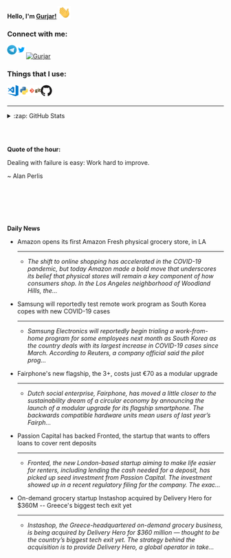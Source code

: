 #### Hello, I'm [Gurjar!](https://GurjarKing.github.io) <img src="https://raw.githubusercontent.com/ABSphreak/ABSphreak/master/gifs/Hi.gif" width="30px"></h2>


### Connect with me:

[<img align="left" alt="Gurjar | Telegram" width="22px" src="https://raw.githubusercontent.com/github/explore/80688e429a7d4ef2fca1e82350fe8e3517d3494d/topics/telegram/telegram.png" />][Telegram]
[<img align="left" alt="Gurjar | Twitter" width="22px" src="https://raw.githubusercontent.com/github/explore/80688e429a7d4ef2fca1e82350fe8e3517d3494d/topics/twitter/twitter.png" />][Twitter]

<br > <a href="https://github.com/GurjarKing"><img src="https://komarev.com/ghpvc/?username=GurjarKing" alt="Gurjar" /></a> <br />

<!-- <br >

![](https://visitor-badge.glitch.me/badge?page_id=GurjarKing)

<br /> -->

### Things that I use:

[<img align="left" alt="Visual Studio Code" width="26px" src="https://raw.githubusercontent.com/github/explore/80688e429a7d4ef2fca1e82350fe8e3517d3494d/topics/visual-studio-code/visual-studio-code.png" />][VSCode]
[<img align="left" alt="Python" width="26px" src="https://raw.githubusercontent.com/github/explore/80688e429a7d4ef2fca1e82350fe8e3517d3494d/topics/python/python.png" />][Python]
[<img align="left" alt="Git" width="26px" src="https://raw.githubusercontent.com/github/explore/80688e429a7d4ef2fca1e82350fe8e3517d3494d/topics/git/git.png" />][Git]
[<img align="left" alt="GitHub" width="26px" src="https://raw.githubusercontent.com/github/explore/78df643247d429f6cc873026c0622819ad797942/topics/github/github.png" />][Github]

<br />
<br />

---
<details>
  <summary>:zap: GitHub Stats</summary>

<img align="left" alt="Gurjar's Github Stats" src="https://github-readme-stats.vercel.app/api?username=GurjarKing&show_icons=true&hide_border=true&count_private=true&include_all_commit=true&theme=algolia" />

</details>

<!-- ### 🔔 My latest tweet
<a href="https://twitter.com/Gurjar_King43" target="_blank">
	<img src="https://github.com/GurjarKing/GurjarKing/raw/master/tweet.png" width="70%" align="center" alt="Click to view on Twitter" title="My latest tweet, as an image"/>
</a> -->
<br>

<pre>

</pre>

**Quote of the hour:**

Dealing with failure is easy: Work hard to improve.

~ Alan Perlis
<pre>

</pre>
<br>
<pre>


</pre>
<strong>Daily News</strong>
  
  - Amazon opens its first Amazon Fresh physical grocery store, in LA
     <hr/>
     
      - *The shift to online shopping has accelerated in the COVID-19 pandemic, but today Amazon made a bold move that underscores its belief that physical stores will remain a key component of how consumers shop. In the Los Angeles neighborhood of Woodland Hills, the…*
     
  - Samsung will reportedly test remote work program as South Korea copes with new COVID-19 cases
      <hr/>
      
      - *Samsung Electronics will reportedly begin trialing a work-from-home program for some employees next month as South Korea as the country deals with its largest increase in COVID-19 cases since March. According to Reuters, a company official said the pilot prog…*
      
  - Fairphone's new flagship, the 3+, costs just €70 as a modular upgrade
      <hr/>
      
      - *Dutch social enterprise, Fairphone, has moved a little closer to the sustainability dream of a circular economy by announcing the launch of a modular upgrade for its flagship smartphone. The backwards compatible hardware units mean users of last year’s Fairph…*
      
  - Passion Capital has backed Fronted, the startup that wants to offers loans to cover rent deposits
      <hr/>
      
      - *Fronted, the new London-based startup aiming to make life easier for renters, including lending the cash needed for a deposit, has picked up seed investment from Passion Capital. The investment showed up in a recent regulatory filing for the company. The exac…*
       
  - On-demand grocery startup Instashop acquired by Delivery Hero for $360M -- Greece's biggest tech exit yet
      <hr/>
       
       - *Instashop, the Greece-headquartered on-demand grocery business, is being acquired by Delivery Hero for $360 million — thought to be the country’s biggest tech exit yet. The strategy behind the acquisition is to provide Delivery Hero, a global operator in take…*
      

<br />

[VSCode]: https://code.visualstudio.com/
[Python]: https://www.python.org/
[Git]: https://git-scm.com/
[Github]: https://github.com/
[Telegram]: https://t.me/Gurjar_King/
[Twitter]: https://twitter.com/Gurjar_King43/
